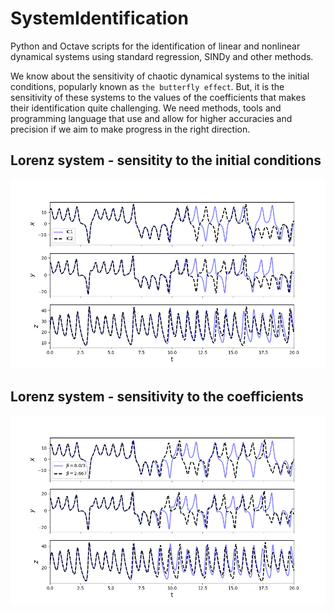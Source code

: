 # SystemIdentification

Python and Octave scripts for the identification of linear and nonlinear dynamical systems using standard regression, SINDy and other methods.

We know about the sensitivity of chaotic dynamical systems to the initial conditions, popularly known as `the butterfly effect`. But, it is the sensitivity of these systems to the values of the coefficients that makes their identification quite challenging. We need methods, tools and programming language that use and allow for higher accuracies and precision if we aim to make progress in the right direction.


## Lorenz system - sensitity to the initial conditions
<img src="./figures/Lorenz-sensitivity-ICs.png" alt="Sensitivity to ICs" width="700"/>


## Lorenz system - sensitivity to the coefficients
<img src="./figures/Lorenz-sensitivity-Coeffs.png" alt="Sensitivity to ICs" width="700"/>


